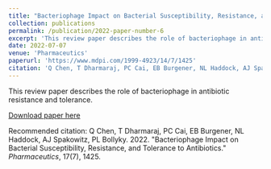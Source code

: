 ```yaml
---
title: "Bacteriophage Impact on Bacterial Susceptibility, Resistance, and Tolerance to Antibiotics"
collection: publications
permalink: /publication/2022-paper-number-6
excerpt: 'This review paper describes the role of bacteriophage in antibiotic resistance and tolerance.'
date: 2022-07-07
venue: 'Pharmaceutics'
paperurl: 'https://www.mdpi.com/1999-4923/14/7/1425'
citation: 'Q Chen, T Dharmaraj, PC Cai, EB Burgener, NL Haddock, AJ Spakowitz, PL Bollyky. 2022. &quot;Bacteriophage Impact on Bacterial Susceptibility, Resistance, and Tolerance to Antibiotics.&quot; <i>Pharmaceutics</i>, 17(7), 1425.'
---
```

This review paper describes the role of bacteriophage in antibiotic resistance and tolerance.

[Download paper here](https://www.mdpi.com/1999-4923/14/7/1425)

Recommended citation: Q Chen, T Dharmaraj, PC Cai, EB Burgener, NL Haddock, AJ Spakowitz, PL Bollyky. 2022. "Bacteriophage Impact on Bacterial Susceptibility, Resistance, and Tolerance to Antibiotics." <i>Pharmaceutics</i>, 17(7), 1425.